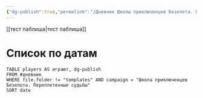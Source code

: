 ```yaml
---
{"dg-publish":true,"permalink":"/Дневник Школы приключенцев Безелота. Переплетенные судьбы/","tags":["gardenEntry"]}
---
```


[[тест паблиша\|тест паблиша]]
# Список по датам

``` dataview
TABLE players AS играют, dg-publish
FROM #дневник
WHERE file.folder != "templates" AND campaign = "Школа приключенцев Безелота. Переплетенные судьбы"
SORT date
```


